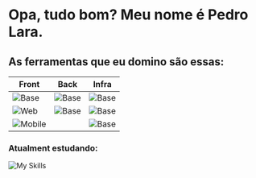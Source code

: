 # Opa, tudo bom? Meu nome é Pedro Lara.

## As ferramentas que eu domino são essas:
| Front | Back | Infra |
|----------|---------|-----------|
|![Base](https://skillicons.dev/icons?i=linux,github&perline=3)        |![Base](https://skillicons.dev/icons?i=nodejs,express)   |![Base](https://skillicons.dev/icons?i=sqlite,postgres)   |
|![Web](https://skillicons.dev/icons?i=nextjs,flutter)                     |![Base](https://skillicons.dev/icons?i=python,go)           |  ![Base](https://skillicons.dev/icons?i=heroku,netlify)  |   
|![Mobile](https://skillicons.dev/icons?i=flutter)                             |                                                         |  ![Base](https://skillicons.dev/icons?i=firebase) |
  
  
### Atualment estudando:
![My Skills](https://skillicons.dev/icons?i=java,docker,electron,jest,gcp,redux,mongodb,aws)

